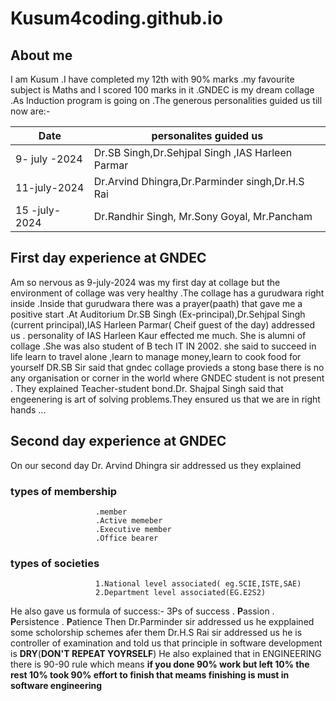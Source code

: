 # Kusum4coding.github.io
## About me
I am Kusum .I have completed my 12th with 90% marks .my favourite subject is Maths and I scored 100 marks in it  .GNDEC is my dream  collage .As Induction program is going on .The generous personalities guided us till now are:-

|  Date  | personalites guided us  |
|--------|-------------------------|
| 9- july -2024| Dr.SB Singh,Dr.Sehjpal Singh ,IAS Harleen Parmar|
| 11-july-2024 | Dr.Arvind Dhingra,Dr.Parminder singh,Dr.H.S Rai |
| 15 -july-2024| Dr.Randhir Singh, Mr.Sony Goyal, Mr.Pancham|

## First day experience at GNDEC
Am so nervous as 9-july-2024 was my first day  at collage but the environment of  collage was very healthy .The collage has a gurudwara right inside .Inside that gurudwara there was a prayer(paath) that gave me a positive start .At Auditorium Dr.SB Singh (Ex-principal),Dr.Sehjpal Singh (current principal),IAS Harleen Parmar( Cheif guest of the day) addressed us . personality of IAS Harleen Kaur effected me much. She is alumni of collage .She was also student of B tech IT IN 2002. she said to succeed in life learn to travel alone ,learn to manage money,learn to cook food for yourself  DR.SB Sir said that gndec collage provieds a stong base there is no any organisation or corner in the world where GNDEC student is not present . They explained Teacher-student bond.Dr. Shajpal Singh said that engeenering is art of solving problems.They ensured us that we are in right hands ...

 ## Second day experience at GNDEC
  On our second day Dr. Arvind Dhingra sir addressed us they explained 
  ### types of membership
                       .member
                       .Active memeber
                       .Executive member
                       .Office bearer
 ### types of societies
                       1.National level associated( eg.SCIE,ISTE,SAE)
                       2.Department level associated(EG.E2S2)
He also gave us formula of success:-
                                   3Ps of success
                                   . **P**assion
                                   . **P**ersistence
                                   . **P**atience
Then Dr.Parminder sir addressed us he expplained some scholorship schemes afer them Dr.H.S Rai sir addressed us he is controller of examination and told us that principle in software development is **DRY**(**DON'T REPEAT YOYRSELF**)  He also explained that in ENGINEERING there is 90-90 rule which means  **if you done 90% work but left 10% the rest 10% took 90% effort to finish that meams finishing is must in software engineering**                                    
                      
   
   


